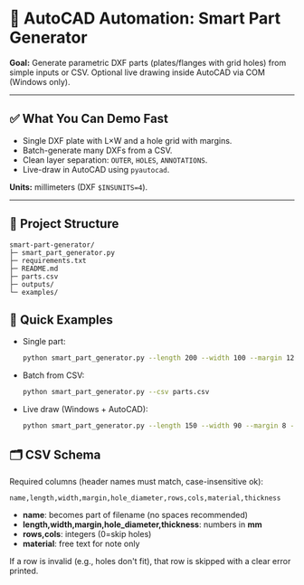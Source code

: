 # 🚀 AutoCAD Automation: Smart Part Generator

**Goal:** Generate parametric DXF parts (plates/flanges with grid holes) from simple inputs or CSV. Optional live drawing inside AutoCAD via COM (Windows only).

---

## ✅ What You Can Demo Fast
- Single DXF plate with L×W and a hole grid with margins.
- Batch-generate many DXFs from a CSV.
- Clean layer separation: `OUTER`, `HOLES`, `ANNOTATIONS`.
- Live-draw in AutoCAD using `pyautocad`.

**Units:** millimeters (DXF `$INSUNITS=4`).

---

## 📂 Project Structure
```
smart-part-generator/
├─ smart_part_generator.py
├─ requirements.txt
├─ README.md
├─ parts.csv              
├─ outputs/                   
└─ examples/                  
```

## 🧪 Quick Examples

- Single part:
  ```bash
  python smart_part_generator.py --length 200 --width 100 --margin 12 --hole_diameter 8 --rows 4 --cols 7
  ```

- Batch from CSV:
  ```bash
  python smart_part_generator.py --csv parts.csv
  ```

- Live draw (Windows + AutoCAD):
  ```bash
  python smart_part_generator.py --length 150 --width 90 --margin 8 --hole_diameter 5 --rows 3 --cols 5 --draw_live
  ```

## 🗂 CSV Schema

Required columns (header names must match, case-insensitive ok):
```
name,length,width,margin,hole_diameter,rows,cols,material,thickness
```

- **name**: becomes part of filename (no spaces recommended)
- **length,width,margin,hole_diameter,thickness**: numbers in **mm**
- **rows,cols**: integers (0=skip holes)
- **material**: free text for note only

If a row is invalid (e.g., holes don't fit), that row is skipped with a clear error printed.
